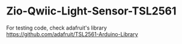# Zio-Qwiic-Light-Sensor-TSL2561

For testing code,  check adafruit's library https://github.com/adafruit/TSL2561-Arduino-Library
